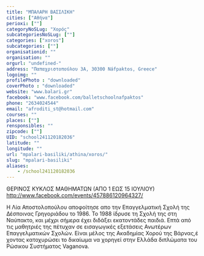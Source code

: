 ```yaml
---
title: "ΜΠΑΛΑΡΗ ΒΑΣΙΛΙΚΗ"
cities: ["Αθήνα"]
perioxi: [""]
categoryNoSLug: "Χορός"
subcategoriesNoSLug: [""]
categories: ["xoros"]
subcategories: [""]
organisationid: ""
organisation: ""
orgurl: "undefined-"
address: "Παπαχριστοπούλου 3Α, 30300 Náfpaktos, Greece"
logoimg: ""
profilePhoto : "downloaded"
coverPhoto : "downloaded"
website: "www.balari.gr"
facebook: "www.facebook.com/balletschoolnafpaktos"
phone: "2634024544"
email: "afroditi_st@hotmail.com"
courses: ""
places: [""]
rensponsibles: ""
zipcode: [""]
UID: "school241120182036"
latitude: ""
longitude: ""
url: "mpalari-basiliki/athina/xoros/"
slug: "mpalari-basiliki"
aliases:
    - /school241120182036
---
```



ΘΕΡΙΝΟΣ ΚΥΚΛΟΣ ΜΑΘΗΜΑΤΩΝ (ΑΠΟ 1 ΕΩΣ 15 ΙΟΥΛΙΟΥ) http://www.facebook.com/events/457886120964327/

Η Λία Αποστολοπούλου αποφοίτησε απο την Επαγγελματική Σχολή της Δέσποινας Γρηγοριάδου το 1986. Το 1988 ίδρυσε τη Σχολή της στη Ναύπακτο, και μέχρι σήμερα έχει διδάξει εκατοντάδες παιδιά. Επτά από τις μαθητριές της πέτυχαν σε εισαγωγικές εξετάσεις Ανωτέρων Επαγγελματικών Σχολών. Είναι μέλος της Ακαδημίας Χορού της Βάρνας,έ χοντας κατοχυρώσει το δικαίωμα να χορηγεί στην Ελλάδα διπλώματα του Ρώσικου Συστήματος Vaganova.